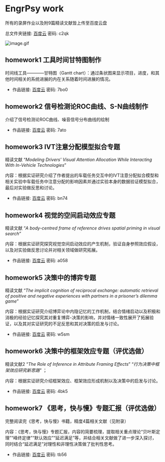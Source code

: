 # EngrPsy work

所有的录屏作业以及附9篇精读文献皆上传至百度云盘

总文件夹链接: [百度云](https://pan.baidu.com/s/1RlUV9BoMWdOGJvHdSJ9SOg)  密码: c2qk

![image.gif](https://i.loli.net/2021/01/07/OCHrUykBnX3WTde.png)


## homework1 工具时间甘特图制作
时间线工具————甘特图（Gantt chart）：通过条状图来显示项目，进度，和其他时间相关的系统进展的内在关系随着时间进展的情况。
- 作品链接: [百度云](https://pan.baidu.com/s/13YZjtP--3oylR-Kmp4CZXw) 密码: 7bo0


## homework2 信号检测论ROC曲线、S-N曲线制作
介绍了信号检测论ROC曲线、噪音信号分布曲线的绘制

- 作品链接: [百度云](https://pan.baidu.com/s/1ShaL2YlYMf4lXGhXsGY6VQ ) 密码: 7ato

## homework3 IVT注意分配模型拟合专题

精读文献 “*Modeling Drivers' Visual Attention Allocation While Interacting With In-Vehicle Technologies*” 

内容：根据实证研究介绍了作者提出的车载任务交互中的IVT注意分配拟合模型和相关实验中车载任务中注意分配的影响因素并通过实验本身的数据验证模型拟合，最后对实验做反思和讨论。

- 作品链接: [百度云](https://pan.baidu.com/s/1WUMHpqEqpKgvUYOVjIZxqA ) 密码: bn74

## homework4 视觉的空间启动效应专题

精读文献 “*A body-centred frame of reference drives spatial priming in visual search*” 

内容：根据实证研究探究视觉空间启动效应的产生机制，验证自身参照效应假设，以及对实验做反思讨论并对相关领域做研究拓展。


- 作品链接: [百度云](https://pan.baidu.com/s/1Qi4z82T1w4chGt4swHsyWA ) 密码: a058

## homework5 决策中的博弈专题

精读文献 “*The implicit cognition of reciprocal exchange: automatic retrieval of positive and negative experiences with partners in a prisoner’s dilemma game*”

内容：根据实证研究介绍博弈论中内隐记忆的工作机制，结合情绪启动以及积极和消极的经验记忆探究其对重复博弈-决策的影响，并对情绪一致性展开了拓展验证，以及其对实证研究的不足反思和其对决策的启发与讨论。

- 作品链接: [百度云](https://pan.baidu.com/s/1L0QSOWRXm_fAdd2RwamrSw ) 密码: w5sm

## homework6 决策中的框架效应专题（评优选做）

精读文献2 “*The Role of Inference in Attribute Framing Effects*” “*行为决策中框架效应研究新思路*” ；

内容：根据实证研究介绍框架效应、框架效应形成机制以及决策中的启发与讨论。

- 作品链接: [百度云]( https://pan.baidu.com/s/1LxVR5H2x-dDR2LAljRN_MA ) 密码: 4bk5


## homework7 《思考，快与慢》专题汇报（评优选做）

完整阅读完《思考，快与慢》书籍，精度4篇相关文献（见附录）

内容：《思考，快与慢》专题汇报，内容的简要梳理，提取相关重点理论“贝叶斯定理”“峰终定律”“默认效应”“延迟满足”等，并结合相关文献做了进一步深入探讨，同时结合“延迟满足”对理性和非理性决策做了批判性思考。

- 作品链接: [百度云](https://pan.baidu.com/s/152A-qrjezJ_SZTmeAGTehw ) 密码: tb56
